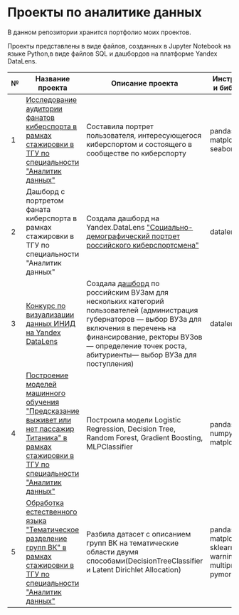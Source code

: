 # Проекты по аналитике данных
В данном репозитории хранится портфолио моих проектов.

Проекты представлены в виде файлов, созданных в Jupyter Notebook на языке Python,в виде файлов SQL и дашбордов на платформе Yandex DataLens.

№|Название проекта|Описание проекта|Инструменты и библиотеки
-|----------------|----------------|---------------------------------------
1|[Исследование аудитории фанатов киберспорта в рамках стажировки в ТГУ по специальности "Аналитик данных"](https://github.com/Lenupcik/portfolio/blob/main/Cyber.ipynb) |Составила портрет пользователя, интересующегося киберспортом и состоящего в сообществе по киберспорту|pandas, matplotlib, seaborn
2|Дашборд с портретом фаната киберспорта в рамках стажировки в ТГУ по специальности "Аналитик данных"|Создала дашборд на Yandex.DataLens ["Cоциально-демографический портрет российского киберспортсмена"](https://datalens.yandex/daflqs6wae7i5)|datalens.yandex
3|[Конкурс по визуализации данных ИНИД на Yandex DataLens](https://diagram-contest.ru/)| Создала [дашборд](https://datalens.yandex/1wwanbydjzsmt) по российским ВУЗам для нескольких категорий пользователей   (администрация губернаторов — выбор ВУЗа для включения в перечень на финансирование,   ректоры ВУЗов — определение точек роста,   абитуриенты— выбор ВУЗа для поступления)|datalens.yandex
4|[Построение моделей машинного обучения "Предсказание выживет или нет пассажир Титаника" в рамках стажировки в ТГУ по специальности "Аналитик данных"](https://github.com/Lenupcik/portfolio/blob/main/ML.ipynb) |Построила модели Logistic Regression, Decision Tree, Random Forest, Gradient Boosting, MLPClassifier|pandas, sklearn, numpy, matplotlib
5|[Обработка естественного языка "Тематическое разделение групп ВК" в рамках стажировки в ТГУ по специальности "Аналитик данных"](https://github.com/Lenupcik/portfolio/blob/main/NLP.ipynb) |Разбила датасет с описанием групп ВК на тематические области двумя способами(DecisionTreeClassifier и Latent Dirichlet Allocation)|pandas, numpy, matplotlib, nltk, sklearn, warnings, multiprocessing, pymorphy2
